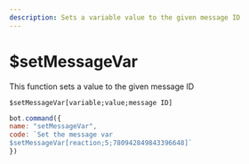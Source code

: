 ```yaml
---
description: Sets a variable value to the given message ID
---
```


# $setMessageVar

This function sets a value to the given message ID

```text
$setMessageVar[variable;value;message ID]
```

```javascript
bot.command({
name: "setMessageVar",
code: `Set the message var
$setMessageVar[reaction;5;780942849843396648]`
})
```

